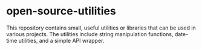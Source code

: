 # open-source-utilities
This repository contains small, useful utilities or libraries that can be used in various projects. The utilities include string manipulation functions, date-time utilities, and a simple API wrapper.
